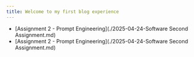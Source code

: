 ```yaml
---
title: Welcome to my first blog experience
---
```

- [Assignment 2 - Prompt Engineering](./2025-04-24-Software Second Assignment.md)
- [Assignment 2 - Prompt Engineering](./2025-04-24-Software Second Assignment.md)
